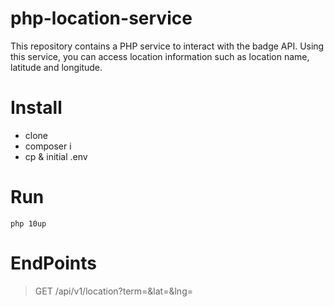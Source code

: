 # php-location-service
This repository contains a PHP service to interact with the badge API. Using this service, you can access location information such as location name, latitude and longitude.

# Install
* clone
* composer i
* cp & initial .env

# Run

```shell
php 10up
```

# EndPoints

> GET /api/v1/location?term=&lat=&lng=